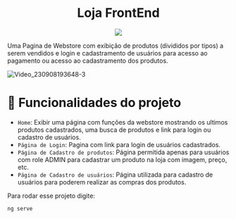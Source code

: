 <h1 align="center"> Loja FrontEnd </h1>

<p align="center">
<img loading="lazy" src="http://img.shields.io/static/v1?label=STATUS&message=EM%20DESENVOLVIMENTO&color=GREEN&style=for-the-badge"/>
</p>

Uma Pagina de Webstore com exibição de produtos (divididos por tipos) a serem vendidos e login e cadastramento de usuários para acesso ao pagamento ou acesso ao cadastramento dos produtos.

![Video_230908193648-3](https://github.com/guilhermevcoskype/loja-frontend/assets/53445308/cb29f334-dcad-42ef-8c10-88e2c0a05f9b)



# :hammer: Funcionalidades do projeto

- `Home`: Exibir uma página com funções da webstore mostrando os ultimos produtos cadastrados, uma busca de produtos e link para login ou cadastro de usuários.
- `Página de Login`: Pagina com link para login de usuários cadastrados.
- `Página de Cadastro de produtos`: Página permitida apenas para usuários com role ADMIN para cadastrar um produto na loja com imagem, preço, etc.
- `Página de Cadastro de usuários`: Página utilizada para cadastro de usuários para poderem realizar as compras dos produtos.

Para rodar esse projeto digite:

```
ng serve

```


